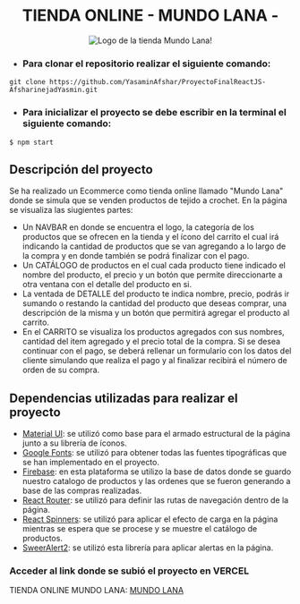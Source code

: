 <h1 align="center">TIENDA ONLINE - MUNDO LANA -</h1>
<p align="center">
  <img src="https://res.cloudinary.com/dsrdpgpzy/image/upload/v1676769670/MULTIMEDIA/logo_gloprt.png" alt="Logo de la tienda Mundo Lana!">
</p>

- ### Para clonar el repositorio realizar el siguiente comando:
```
git clone https://github.com/YasaminAfshar/ProyectoFinalReactJS-AfsharinejadYasmin.git
```

- ### Para inicializar el proyecto se debe escribir en la terminal el siguiente comando:
`$ npm start`

## Descripción del proyecto

Se ha realizado un Ecommerce como tienda online llamado "Mundo Lana" donde se simula que se venden productos de tejido a crochet. En la página se visualiza las siugientes partes:

- Un NAVBAR en donde se encuentra el logo, la categoría de los productos que se ofrecen en la tienda y el ícono del carrito el cual irá indicando la cantidad de productos que se van agregando a lo largo de la compra y en donde también se podrá finalizar con el pago. 
- Un CATÁLOGO de productos en el cual cada producto tiene indicado el nombre del producto, el precio y un botón que permite direccionarte a otra ventana con el detalle del producto en si.
- La ventada de DETALLE del producto te indica nombre, precio, podrás ir sumando o restando la cantidad del producto que deseas comprar, una descripción de la misma y un botón que permitirá agregar el producto al carrito.
- En el CARRITO se visualiza los productos agregados con sus nombres, cantidad del item agregado y el precio total de la compra. Si se desea continuar con el pago, se deberá rellenar un formulario con los datos del cliente simulando que realiza el pago y al finalizar recibirá el número de orden de su compra. 

## Dependencias utilizadas para realizar el proyecto

- [Material UI](https://mui.com/): se utilizó como base para el armado estructural de la página junto a su librería de íconos.
- [Google Fonts](https://fonts.google.com/): se utilizó para obtener todas las fuentes tipográficas que se han implementado en el proyecto. 
- [Firebase](https://firebase.google.com/?hl=es): en esta plataforma se utilizo la base de datos donde se guardo nuestro catalogo de productos y las ordenes que se fueron generando a base de las compras realizadas.
- [React Router](https://www.npmjs.com/package/react-router-dom): se utilizó para definir las rutas de navegación dentro de la página.
- [React Spinners](https://www.npmjs.com/package/react-spinners): se utilizó para aplicar el efecto de carga en la página mientras se espera que se procese y se muestre el catálogo de productos. 
- [SweerAlert2](https://sweetalert2.github.io/): se utilizó esta librería para aplicar alertas en la página.

### Acceder al link donde se subió el proyecto en VERCEL

TIENDA ONLINE MUNDO LANA: [MUNDO LANA](https://mundo-lana.vercel.app/category/kit)
